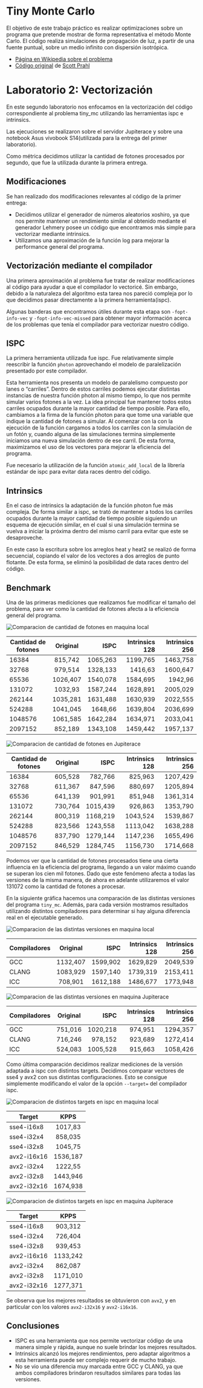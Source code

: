 # Tiny Monte Carlo

El objetivo de este trabajo práctico es realizar optimizaciones sobre un programa que pretende mostrar de forma representativa el método Monte Carlo.
El código realiza simulaciones de propagación de luz, a partir de una fuente puntual, sobre un medio infinito con dispersión isotrópica.

- [Página en Wikipedia sobre el problema](https://en.wikipedia.org/wiki/Monte_Carlo_method_for_photon_transport)
- [Código original](https://omlc.org/software/mc/) de [Scott Prahl](https://omlc.org/~prahl/)

# Laboratorio 2: Vectorización

En este segundo laboratorio nos enfocamos en la vectorización del código correspondiente al problema tiny_mc utilizando las herramientas ispc e intrinsics.

Las ejecuciones se realizaron sobre el servidor Jupiterace y sobre una notebook Asus vivobook S14(utilizada para la entrega del primer laboratorio).

Como métrica decidimos utilizar la cantidad de fotones procesados por segundo, que fue la utilizada durante la primera entrega.

## Modificaciones

Se han realizado dos modificaciones relevantes al código de la primer entrega:
* Decidimos utilizar el generador de números aleatorios xoshiro, ya que nos permite mantener un rendimiento similar al obtenido mediante el generador
  Lehmery posee un código que encontramos más simple para vectorizar mediante intrinsics.
* Utilizamos una aproximación de la función log para mejorar la performance general del programa.


## Vectorización mediante el compilador

Una primera aproximación al problema fue tratar de realizar modificaciones al código para ayudar a que el compilador lo vectoricé. Sin embargo, debido a 
la naturaleza del algoritmo esta tarea nos pareció compleja por lo que decidimos pasar directamente a la primera herramienta(ispc). 

Algunas banderas que encontramos útiles durante esta etapa son `-fopt-info-vec` y `-fopt-info-vec-missed` para obtener mayor información acerca de los 
problemas que tenía el compilador para vectorizar nuestro código.


## ISPC

La primera herramienta utilizada fue ispc. Fue relativamente simple reescribir la función `photon` aprovechando el modelo de paralelización presentado por 
este compilador. 

Esta herramienta nos presenta un modelo de paralelismo compuesto por lanes o “carriles”. Dentro de estos carriles podemos ejecutar distintas instancias de nuestra 
función photon al mismo tiempo, lo que nos permite simular varios fotones a la vez. La idea principal fue mantener todos estos carriles ocupados durante la mayor 
cantidad de tiempo posible. Para ello, cambiamos a la firma de la función photon para que tome una variable que indique la cantidad de fotones a simular. Al 
comenzar con la con la ejecución de la función cargamos a todos los carriles con la simulación de un fotón y, cuando alguna de las simulaciones termina simplemente 
iniciamos una nueva simulación dentro de ese carril. De esta forma, maximizamos el uso de los vectores para mejorar la eficiencia del programa.

Fue necesario la utilización de la función `atomic_add_local` de la librería estándar de ispc para evitar data races dentro del código.

## Intrinsics

En el caso de intrinsics la adaptación de la función photon fue más compleja. De forma similar a ispc, se trató de mantener a todos los carriles ocupados durante 
la mayor cantidad de tiempo posible siguiendo un esquema de ejecución similar, en el cual si una simulación termina se vuelva a iniciar la próxima dentro del mismo 
carril para evitar que este se desaproveche.

En este caso la escritura sobre los arreglos heat y heat2 se realizó de forma secuencial, copiando el valor de los vectores a dos arreglos de punto flotante. De esta 
forma, se eliminó la posibilidad de data races dentro del código.

## Benchmark

Una de las primeras mediciones que realizamos fue modificar el tamaño del problema, para ver como la cantidad de fotones afecta a la eficiencia general del programa.

![Comparacion de cantidad de fotones en maquina local](https://raw.githubusercontent.com/barufa/tiny_mc/lab2/data/local_cantidad_fotones.png "Cantidad de fotones")

| Cantidad de fotones | Original    | ISPC     | Intrinsics 128 | Intrinsics 256 |
| ------------------- |:-----------:| --------:| --------------:| --------------:|
| 16384               | 815,742     | 1065,263 | 1199,765       | 1463,758       |
| 32768               | 979,514     | 1328,133 | 1416,63        | 1600,647       |
| 65536               | 1026,407    | 1540,078 | 1584,695       | 1942,96        |
| 131072              | 1032,93     | 1587,244 | 1628,891       | 2005,029       |
| 262144              | 1035,281    | 1631,488 | 1630,939       | 2022,555       |
| 524288              | 1041,045    | 1648,66  | 1639,804       | 2036,699       |
| 1048576             | 1061,585    | 1642,284 | 1634,971       | 2033,041       |
| 2097152             | 852,189     | 1343,108 | 1459,442       | 1957,137       |

![Comparacion de cantidad de fotones en Jupiterace](https://raw.githubusercontent.com/barufa/tiny_mc/lab2/data/server_cantidad_fotones.png "Cantidad de fotones")

| Cantidad de fotones | Original    | ISPC     | Intrinsics 128 | Intrinsics 256 |
| ------------------- |:-----------:| --------:| --------------:| --------------:|
| 16384               | 605,528     | 782,766  | 825,963        | 1207,429       |
| 32768               | 611,367     | 847,596  | 880,697        | 1205,894       |
| 65536               | 641,139     | 901,991  | 851,948        | 1361,314       |
| 131072              | 730,764     | 1015,439 | 926,863        | 1353,790       |
| 262144              | 800,319     | 1168,219 | 1043,524       | 1539,867       |
| 524288              | 823,566     | 1243,558 | 1113,042       | 1638,288       |
| 1048576             | 837,790     | 1279,144 | 1147,236       | 1655,496       |
| 2097152             | 846,529     | 1284,745 | 1156,730       | 1714,668       |

Podemos ver que la cantidad de fotones procesados tiene una cierta influencia en la eficiencia del programa, llegando a un valor máximo cuando se superan los 
cien mil fotones. Dado que este fenómeno afecta a todas las versiones de la misma manera, de ahora en adelante utilizaremos el valor 131072 como la cantidad de fotones 
a procesar.

En la siguiente gráfica hacemos una comparación de las distintas versiones del programa `tiny_mc`. Además, para cada versión mostramos resultados utilizando distintos 
compiladores para determinar si hay alguna diferencia real en el ejecutable generado.

![Comparacion de las distintas versiones en maquina local](https://raw.githubusercontent.com/barufa/tiny_mc/lab2/data/local_compiladores.png "Comparacion de las distintas versiones")

| Compiladores | Original    | ISPC     | Intrinsics 128 | Intrinsics 256 |
| ------------ |:-----------:| --------:| --------------:| --------------:|
| GCC          | 1132,407    | 1599,902 | 1629,829       | 2049,539       |
| CLANG        | 1083,929    | 1597,140 | 1739,319       | 2153,411       |
| ICC          | 708,901     | 1612,188 | 1486,677       | 1773,948       |

![Comparacion de las distintas versiones en maquina Jupiterace](https://raw.githubusercontent.com/barufa/tiny_mc/lab2/data/server_compiladores.png "Comparacion de las distintas versiones")

| Compiladores | Original    | ISPC     | Intrinsics 128 | Intrinsics 256 |
| ------------ |:-----------:| --------:| --------------:| --------------:|
| GCC          | 751,016     | 1020,218 | 974,951        | 1294,357       |
| CLANG        | 716,246     | 978,152  | 923,689        | 1272,414       |
| ICC          | 524,083     | 1005,528 | 915,663        | 1058,426       |

Como última comparación decidimos realizar mediciones de la versión adaptada a ispc con distintos targets. Decidimos comparar vectores de sse4 y avx2 con sus distintas
configuraciones. Esto se consigue simplemente modificando el valor de la opción `--target=` del compilador ispc.

![Comparacion de distintos targets en ispc en maquina local](https://raw.githubusercontent.com/barufa/tiny_mc/lab2/data/local_target.png "Comparacion de distintos targets en ispc")

| Target      | KPPS     |
| ----------- |:--------:|
| sse4-i16x8  | 1017,83  |
| sse4-i32x4  | 858,035  |
| sse4-i32x8  | 1045,75  |
| avx2-i16x16 | 1536,187 |
| avx2-i32x4  | 1222,55  |
| avx2-i32x8  | 1443,946 |
| avx2-i32x16 | 1674,938 |

![Comparacion de distintos targets en ispc en maquina Jupiterace](https://raw.githubusercontent.com/barufa/tiny_mc/lab2/data/server_target.png "Comparacion de distintos targets en ispc")

| Target      | KPPS     |
| ----------- |:--------:|
| sse4-i16x8  | 903,312  |
| sse4-i32x4  | 726,404  |
| sse4-i32x8  | 939,453  |
| avx2-i16x16 | 1133,242 |
| avx2-i32x4  | 862,087  |
| avx2-i32x8  | 1171,010 |
| avx2-i32x16 | 1277,371 |

Se observa que los mejores resultados se obtuvieron con `avx2`, y en particular con los valores `avx2-i32x16` y `avx2-i16x16`.

## Conclusiones

* ISPC es una herramienta que nos permite vectorizar código de una manera simple y rápida, aunque no suele brindar los mejores resultados.
* Intrinsics alcanzó los mejores rendimientos, pero adaptar algoritmos a esta herramienta puede ser complejo requerir de mucho trabajo.
* No se vio una diferencia muy marcada entre GCC y CLANG, ya que ambos compiladores brindaron resultados similares para todas las versiones.
